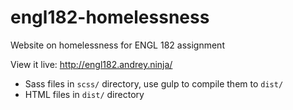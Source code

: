 # engl182-homelessness
Website on homelessness for ENGL 182 assignment

View it live: http://engl182.andrey.ninja/

- Sass files in `scss/` directory, use gulp to compile them to `dist/`
- HTML files in `dist/` directory
